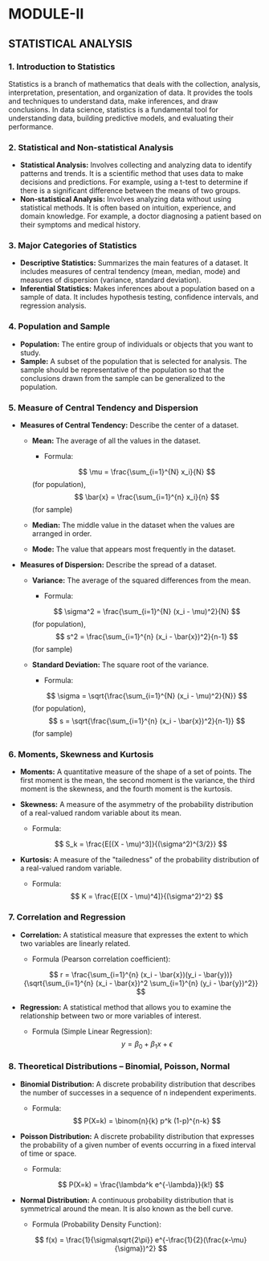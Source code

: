 # MODULE-II
## STATISTICAL ANALYSIS

### 1. Introduction to Statistics
Statistics is a branch of mathematics that deals with the collection, analysis, interpretation, presentation, and organization of data. It provides the tools and techniques to understand data, make inferences, and draw conclusions. In data science, statistics is a fundamental tool for understanding data, building predictive models, and evaluating their performance.

### 2. Statistical and Non-statistical Analysis
- **Statistical Analysis:** Involves collecting and analyzing data to identify patterns and trends. It is a scientific method that uses data to make decisions and predictions. For example, using a t-test to determine if there is a significant difference between the means of two groups.
- **Non-statistical Analysis:** Involves analyzing data without using statistical methods. It is often based on intuition, experience, and domain knowledge. For example, a doctor diagnosing a patient based on their symptoms and medical history.

### 3. Major Categories of Statistics
- **Descriptive Statistics:** Summarizes the main features of a dataset. It includes measures of central tendency (mean, median, mode) and measures of dispersion (variance, standard deviation).
- **Inferential Statistics:** Makes inferences about a population based on a sample of data. It includes hypothesis testing, confidence intervals, and regression analysis.

### 4. Population and Sample
- **Population:** The entire group of individuals or objects that you want to study.
- **Sample:** A subset of the population that is selected for analysis. The sample should be representative of the population so that the conclusions drawn from the sample can be generalized to the population.

### 5. Measure of Central Tendency and Dispersion
- **Measures of Central Tendency:** Describe the center of a dataset.
    - **Mean:** The average of all the values in the dataset.
        - Formula: 

         $$ \mu = \frac{\sum_{i=1}^{N} x_i}{N} $$ (for population), $$ \bar{x} = \frac{\sum_{i=1}^{n} x_i}{n} $$ 
         (for sample)
    - **Median:** The middle value in the dataset when the values are arranged in order.
    - **Mode:** The value that appears most frequently in the dataset.
- **Measures of Dispersion:** Describe the spread of a dataset.
    - **Variance:** The average of the squared differences from the mean.
        - Formula: 

        $$ \sigma^2 = \frac{\sum_{i=1}^{N} (x_i - \mu)^2}{N} $$ (for population), $$ s^2 = \frac{\sum_{i=1}^{n} (x_i - \bar{x})^2}{n-1} $$
         (for sample)
    - **Standard Deviation:** The square root of the variance.
        - Formula:

         $$ \sigma = \sqrt{\frac{\sum_{i=1}^{N} (x_i - \mu)^2}{N}} $$ (for population), $$ s = \sqrt{\frac{\sum_{i=1}^{n} (x_i - \bar{x})^2}{n-1}} $$ 
         (for sample)

### 6. Moments, Skewness and Kurtosis
- **Moments:** A quantitative measure of the shape of a set of points. The first moment is the mean, the second moment is the variance, the third moment is the skewness, and the fourth moment is the kurtosis.
- **Skewness:** A measure of the asymmetry of the probability distribution of a real-valued random variable about its mean.
    - Formula:
    
     $$ S_k = \frac{E[(X - \mu)^3]}{(\sigma^2)^{3/2}} $$

- **Kurtosis:** A measure of the "tailedness" of the probability distribution of a real-valued random variable.
    - Formula: 
    $$ K = \frac{E[(X - \mu)^4]}{(\sigma^2)^2} $$

### 7. Correlation and Regression
- **Correlation:** A statistical measure that expresses the extent to which two variables are linearly related.
    - Formula (Pearson correlation coefficient):
    
     $$ r = \frac{\sum_{i=1}^{n} (x_i - \bar{x})(y_i - \bar{y})}{\sqrt{\sum_{i=1}^{n} (x_i - \bar{x})^2 \sum_{i=1}^{n} (y_i - \bar{y})^2}} $$

- **Regression:** A statistical method that allows you to examine the relationship between two or more variables of interest.
    - Formula (Simple Linear Regression):
     $$ y = \beta_0 + \beta_1 x + \epsilon $$

### 8. Theoretical Distributions – Binomial, Poisson, Normal
- **Binomial Distribution:** A discrete probability distribution that describes the number of successes in a sequence of n independent experiments.
    - Formula: 
    $$ P(X=k) = \binom{n}{k} p^k (1-p)^{n-k} $$

- **Poisson Distribution:** A discrete probability distribution that expresses the probability of a given number of events occurring in a fixed interval of time or space.
    - Formula: 
    
    $$ P(X=k) = \frac{\lambda^k e^{-\lambda}}{k!} $$

- **Normal Distribution:** A continuous probability distribution that is symmetrical around the mean. It is also known as the bell curve.
    - Formula (Probability Density Function):
    
     $$ f(x) = \frac{1}{\sigma\sqrt{2\pi}} e^{-\frac{1}{2}(\frac{x-\mu}{\sigma})^2} $$





